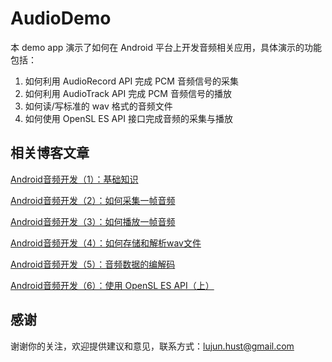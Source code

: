 # AudioDemo

本 demo app 演示了如何在 Android 平台上开发音频相关应用，具体演示的功能包括：

1. 如何利用 AudioRecord API 完成 PCM 音频信号的采集
2. 如何利用 AudioTrack API 完成 PCM 音频信号的播放
3. 如何读/写标准的 wav 格式的音频文件
4. 如何使用 OpenSL ES API 接口完成音频的采集与播放

相关博客文章
----------

[Android音频开发（1）：基础知识](http://ticktick.blog.51cto.com/823160/1748506)

[Android音频开发（2）：如何采集一帧音频](http://ticktick.blog.51cto.com/823160/1749719)

[Android音频开发（3）：如何播放一帧音频](http://ticktick.blog.51cto.com/823160/1750593)

[Android音频开发（4）：如何存储和解析wav文件](http://ticktick.blog.51cto.com/823160/1752947)

[Android音频开发（5）：音频数据的编解码](http://ticktick.blog.51cto.com/823160/1760191)

[Android音频开发（6）：使用 OpenSL ES API（上）](http://ticktick.blog.51cto.com/823160/1764778)

感谢
----------

谢谢你的关注，欢迎提供建议和意见，联系方式：lujun.hust@gmail.com

